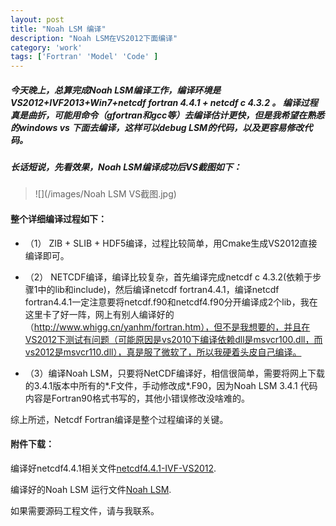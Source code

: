```yaml
---
layout: post
title: "Noah LSM 编译"
description: "Noah LSM在VS2012下面编译"
category: 'work'
tags: ['Fortran' 'Model' 'Code' ]
---
```


##### 今天晚上，总算完成Noah LSM编译工作，编译环境是VS2012+IVF2013+Win7+netcdf fortran 4.4.1 + netcdf c 4.3.2 。 编译过程真是曲折，可能用命令（gfortran和gcc等）去编译估计更快，但是我希望在熟悉的windows vs 下面去编译，这样可以debug LSM的代码，以及更容易修改代码。

##### 长话短说，先看效果，Noah LSM编译成功后VS截图如下：

> ![](/images/Noah LSM VS截图.jpg)

<!--more-->

#### 整个详细编译过程如下： ####


- （1） ZIB + SLIB + HDF5编译，过程比较简单，用Cmake生成VS2012直接编译即可。

- （2） NETCDF编译，编译比较复杂，首先编译完成netcdf c 4.3.2(依赖于步骤1中的lib和include)，然后编译netcdf fortran4.4.1，编译netcdf fortran4.4.1一定注意要将netcdf.f90和netcdf4.f90分开编译成2个lib，我在这里卡了好一阵，网上有别人编译好的（http://www.whigg.cn/yanhm/fortran.htm），但不是我想要的，并且在VS2012下测试有问题（可能原因是vs2010下编译依赖dll是msvcr100.dll，而vs2012是msvcr110.dll），真是服了微软了，所以我硬着头皮自己编译。 

-  （3）编译Noah LSM，只要将NetCDF编译好，相信很简单，需要将网上下载的3.4.1版本中所有的*.F文件，手动修改成*.F90，因为Noah LSM 3.4.1 代码内容是Fortran90格式书写的，其他小错误修改没啥难的。 

 综上所述，Netcdf Fortran编译是整个过程编译的关键。

#### 附件下载：

 编译好netcdf4.4.1相关文件[netcdf4.4.1-IVF-VS2012](/upload/netcdf4.4.1-IVF-VS2012.zip).

 编译好的Noah LSM 运行文件[Noah LSM](/upload/simple_driver.zip).

 如果需要源码工程文件，请与我联系。
  
   
     

   
